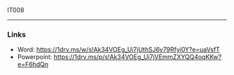 IT008

---

### Links

- Word: https://1drv.ms/w/s!Ak34VOEg_Ui7jUthSJ6y79Rfyi0Y?e=uaVsfT
- Powerpoint: https://1drv.ms/p/s!Ak34VOEg_Ui7jVEmmZXYQQ4oqKKw?e=F6hdQn

